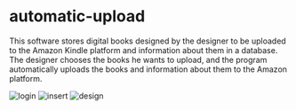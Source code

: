 # automatic-upload
This software stores digital books designed by the designer to be uploaded to the Amazon Kindle platform and information about them in a database. The designer chooses the books he wants to upload, and the program automatically uploads the books and information about them to the Amazon platform.

![login](https://user-images.githubusercontent.com/115494534/233848313-2029aa5a-d272-4e45-b474-1029755a7827.PNG)
![insert](https://user-images.githubusercontent.com/115494534/233848307-dc02f638-fa11-4294-9f5b-f94640ab96eb.PNG)
![design](https://user-images.githubusercontent.com/115494534/233848301-b5611bae-5412-4967-8777-1a61ecdb1800.PNG)

